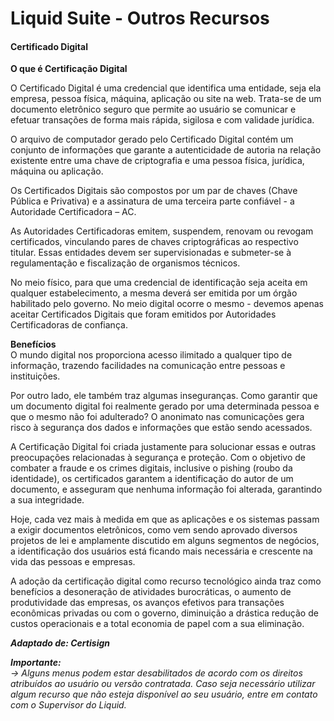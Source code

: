 # Liquid Suite - Outros Recursos


#### Certificado Digital

**O que é Certificação Digital** 

O Certificado Digital é uma credencial que identifica uma entidade, seja ela empresa, pessoa física, máquina, aplicação ou site na web. Trata-se de um documento eletrônico seguro que permite ao usuário se comunicar e efetuar transações de forma mais rápida, sigilosa e com validade jurídica.  

O arquivo de computador gerado pelo Certificado Digital contém um conjunto de informações que garante a autenticidade de autoria na relação existente entre uma chave de criptografia e uma pessoa física, jurídica, máquina ou aplicação. 

Os Certificados Digitais são compostos por um par de chaves (Chave Pública e Privativa) e a assinatura de uma terceira parte confiável - a Autoridade Certificadora – AC.  

As Autoridades Certificadoras emitem, suspendem, renovam ou revogam certificados, vinculando pares de chaves criptográficas ao respectivo titular. Essas entidades devem ser supervisionadas e submeter-se à regulamentação e fiscalização de organismos técnicos.  

No meio físico, para que uma credencial de identificação seja aceita em qualquer estabelecimento, a mesma deverá ser emitida por um órgão habilitado pelo governo. No meio digital ocorre o mesmo - devemos apenas aceitar Certificados Digitais que foram emitidos por Autoridades Certificadoras de confiança.  

**Benefícios**  
O mundo digital nos proporciona acesso ilimitado a qualquer tipo de informação, trazendo facilidades na comunicação entre pessoas e instituições.  

Por outro lado, ele também traz algumas inseguranças. Como garantir que um documento digital foi realmente gerado por uma determinada pessoa e que o mesmo não foi adulterado? O anonimato nas comunicações gera risco à segurança dos dados e informações que estão sendo acessados.  

A Certificação Digital foi criada justamente para solucionar essas e outras preocupações relacionadas à segurança e proteção. Com o objetivo de combater a fraude e os crimes digitais, inclusive o pishing (roubo da identidade), os certificados garantem a identificação do autor de um documento, e asseguram que nenhuma informação foi alterada, garantindo a sua integridade.  

Hoje, cada vez mais à medida em que as aplicações e os sistemas passam a exigir documentos eletrônicos, como vem sendo aprovado diversos projetos de lei e amplamente discutido em alguns segmentos de negócios, a identificação dos usuários está ficando mais necessária e crescente na vida das pessoas e empresas.  

A adoção da certificação digital como recurso tecnológico ainda traz como benefícios a desoneração de atividades burocráticas, o aumento de produtividade das empresas, os avanços efetivos para transações econômicas privadas ou com o governo, diminuição a drástica redução de custos operacionais e a total economia de papel com a sua eliminação.  

***Adaptado de: Certisign***



***Importante:***  
*→ Alguns menus podem estar desabilitados de acordo com os direitos atribuídos ao usuário ou versão contratada. Caso seja necessário utilizar algum recurso que não esteja disponível ao seu usuário, entre em contato com o Supervisor do Liquid.*